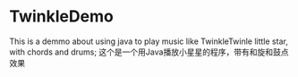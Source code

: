 # TwinkleDemo
This is a demmo about using java to play music like TwinkleTwinle little star, with chords and drums;
这个是一个用Java播放小星星的程序，带有和旋和鼓点效果
